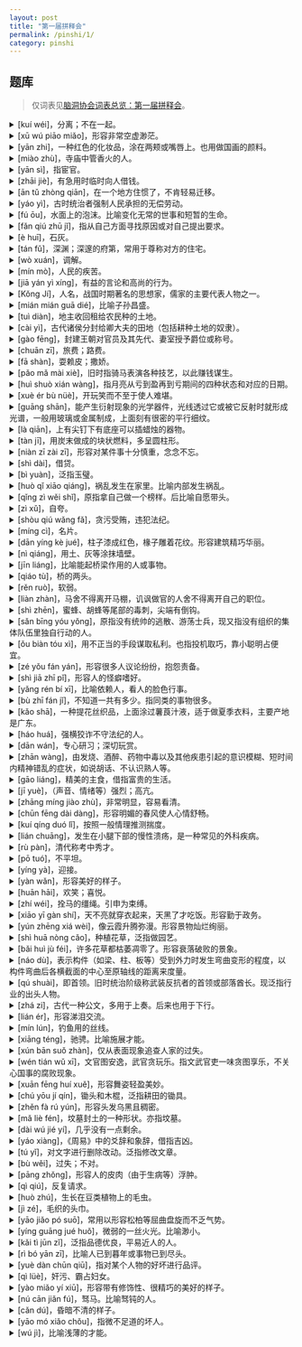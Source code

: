 ```yaml
---
layout: post
title: "第一届拼释会"
permalink: /pinshi/1/
category: pinshi
---
```


## 题库

> 仅词表见[脑洞协会词表总览：第一届拼释会](https://naodongdahui.github.io/zonglan/#拼释1)。

<details>
  <summary>[kuí wéi]，分离；不在一起。</summary>
  <strong>暌违</strong>，由 未记录 书写（难度 4 ）
</details>
<details>
  <summary>[xū wú piāo miǎo]，形容非常空虚渺茫。</summary>
  <strong>虚无缥缈</strong>，由 未记录 书写（难度 3.3 ）
</details>
<details>
  <summary>[yān zhi]，一种红色的化妆品，涂在两颊或嘴唇上。也用做国画的颜料。</summary>
  <strong>胭脂</strong>，由 未记录 书写（难度 2.6 ）
</details>
<details>
  <summary>[miào zhù]，寺庙中管香火的人。</summary>
  <strong>庙祝</strong>，由 未记录 书写（难度 3.2 ）
</details>
<details>
  <summary>[yān sì]，指宦官。</summary>
  <strong>阉寺</strong>，由 未记录 书写（难度 3.7 ）
</details>
<details>
  <summary>[zhāi jiè]，有急用时临时向人借钱。</summary>
  <strong>摘借</strong>，由 未记录 书写（难度 3.1 ）
</details>
<details>
  <summary>[ān tǔ zhòng qiān]，在一个地方住惯了，不肯轻易迁移。</summary>
  <strong>安土重迁</strong>，由 未记录 书写（难度 2.9 ）
</details>
<details>
  <summary>[yáo yì]，古时统治者强制人民承担的无偿劳动。</summary>
  <strong>徭役</strong>，由 未记录 书写（难度 2.6 ）
</details>
<details>
  <summary>[fú ōu]，水面上的泡沫。比喻变化无常的世事和短暂的生命。</summary>
  <strong>浮沤</strong>，由 未记录 书写（难度 4.2 ）
</details>
<details>
  <summary>[fǎn qiú zhū jǐ]，指从自己方面寻找原因或对自己提出要求。</summary>
  <strong>反求诸己</strong>，由 未记录 书写（难度 3.8 ）
</details>
<details>
  <summary>[è huī]，石灰。</summary>
  <strong>垩灰</strong>，由 未记录 书写（难度 3.7 ）
</details>
<details>
  <summary>[tán fǔ]，深渊；深邃的府第，常用于尊称对方的住宅。</summary>
  <strong>潭府</strong>，由 未记录 书写（难度 3.5 ）
</details>
<details>
  <summary>[wò xuán]，调解。</summary>
  <strong>斡旋</strong>，由 未记录 书写（难度 3.6 ）
</details>
<details>
  <summary>[mín mò]，人民的疾苦。</summary>
  <strong>民瘼</strong>，由 未记录 书写（难度 4.1 ）
</details>
<details>
  <summary>[jiā yán yì xíng]，有益的言论和高尚的行为。</summary>
  <strong>嘉言懿行</strong>，由 未记录 书写（难度 3.8 ）
</details>
<details>
  <summary>[Kǒng Jí]，人名，战国时期著名的思想家，儒家的主要代表人物之一。</summary>
  <strong>孔伋</strong>，由 未记录 书写（难度 4.6 ）
</details>
<details>
  <summary>[mián mián guā dié]，比喻子孙昌盛。</summary>
  <strong>绵绵瓜瓞</strong>，由 未记录 书写（难度 4.5 ）
</details>
<details>
  <summary>[tuì diàn]，地主收回租给农民种的土地。</summary>
  <strong>退佃</strong>，由 未记录 书写（难度 3.1 ）
</details>
<details>
  <summary>[cài yì]，古代诸侯分封给卿大夫的田地（包括耕种土地的奴隶）。</summary>
  <strong>采邑</strong>，由 未记录 书写（难度 3.6 ）
</details>
<details>
  <summary>[gào fēng]，封建王朝对官员及其先代、妻室授予爵位或称号。</summary>
  <strong>诰封</strong>，由 未记录 书写（难度 3.8 ）
</details>
<details>
  <summary>[chuān zī]，旅费；路费。</summary>
  <strong>川资</strong>，由 未记录 书写（难度 3.2 ）
</details>
<details>
  <summary>[fā shàn]，耍赖皮；撒娇。</summary>
  <strong>发讪</strong>，由 未记录 书写（难度 2.8 ）
</details>
<details>
  <summary>[pǎo mǎ mài xiè]，旧时指骑马表演各种技艺，以此赚钱谋生。</summary>
  <strong>跑马卖解</strong>，由 未记录 书写（难度 3.3 ）
</details>
<details>
  <summary>[huì shuò xián wàng]，指月亮从亏到盈再到亏期间的四种状态和对应的日期。</summary>
  <strong>晦朔弦望</strong>，由 未记录 书写（难度 4.5 ）
</details>
<details>
  <summary>[xuè ér bù nüè]，开玩笑而不至于使人难堪。</summary>
  <strong>谑而不虐</strong>，由 未记录 书写（难度 4.1 ）
</details>
<details>
  <summary>[guāng shān]，能产生衍射现象的光学器件，光线透过它或被它反射时就形成光谱，一般用玻璃或金属制成，上面刻有很密的平行细纹。</summary>
  <strong>光栅</strong>，由 未记录 书写（难度 4.2 ）
</details>
<details>
  <summary>[là qiān]，上有尖钉下有底座可以插蜡烛的器物。</summary>
  <strong>蜡扦</strong>，由 未记录 书写（难度 5.2 ）
</details>
<details>
  <summary>[tàn jī]，用炭末做成的块状燃料，多呈圆柱形。</summary>
  <strong>炭墼</strong>，由 未记录 书写（难度 5.8 ）
</details>
<details>
  <summary>[niàn zī zài zī]，形容对某件事十分慎重，念念不忘。</summary>
  <strong>念兹在兹</strong>，由 未记录 书写（难度 4.4 ）
</details>
<details>
  <summary>[shì dài]，借贷。</summary>
  <strong>贳贷</strong>，由 未记录 书写（难度 4.8 ）
</details>
<details>
  <summary>[bì yuàn]，泛指玉璧。</summary>
  <strong>璧瑗</strong>，由 未记录 书写（难度 5.2 ）
</details>
<details>
  <summary>[huò qǐ xiāo qiáng]，祸乱发生在家里。比喻内部发生祸乱。</summary>
  <strong>祸起萧墙</strong>，由 未记录 书写（难度 2.7 ）
</details>
<details>
  <summary>[qǐng zì wěi shǐ]，原指拿自己做一个榜样。后比喻自愿带头。</summary>
  <strong>请自隗始</strong>，由 未记录 书写（难度 4.8 ）
</details>
<details>
  <summary>[zì xǔ]，自夸。</summary>
  <strong>自诩</strong>，由 未记录 书写（难度 2.9 ）
</details>
<details>
  <summary>[shòu qiú wǎng fǎ]，贪污受贿，违犯法纪。</summary>
  <strong>受赇枉法</strong>，由 未记录 书写（难度 3.6 ）
</details>
<details>
  <summary>[míng cì]，名片。</summary>
  <strong>名刺</strong>，由 未记录 书写（难度 3.5 ）
</details>
<details>
  <summary>[dān yíng kè jué]，柱子漆成红色，椽子雕着花纹。形容建筑精巧华丽。</summary>
  <strong>丹楹刻桷</strong>，由 未记录 书写（难度 6.3 ）
</details>
<details>
  <summary>[nì qiáng]，用土、灰等涂抹墙壁。</summary>
  <strong>泥墙</strong>，由 未记录 书写（难度 2.7 ）
</details>
<details>
  <summary>[jīn liáng]，比喻能起桥梁作用的人或事物。</summary>
  <strong>津梁</strong>，由 未记录 书写（难度 3.3 ）
</details>
<details>
  <summary>[qiáo tù]，桥的两头。</summary>
  <strong>桥堍</strong>，由 未记录 书写（难度 5.2 ）
</details>
<details>
  <summary>[rěn ruò]，软弱。</summary>
  <strong>荏弱</strong>，由 未记录 书写（难度 3.8 ）
</details>
<details>
  <summary>[liàn zhàn]，马舍不得离开马棚，讥讽做官的人舍不得离开自己的职位。</summary>
  <strong>恋栈</strong>，由 未记录 书写（难度 3.7 ）
</details>
<details>
  <summary>[shì zhēn]，蜜蜂、胡蜂等尾部的毒刺，尖端有倒钩。</summary>
  <strong>螫针</strong>，由 未记录 书写（难度 3.6 ）
</details>
<details>
  <summary>[sǎn bīng yóu yǒng]，原指没有统帅的逃散、游荡士兵，现又指没有组织的集体队伍里独自行动的人。</summary>
  <strong>散兵游勇</strong>，由 未记录 书写（难度 2.8 ）
</details>
<details>
  <summary>[ǒu biàn tóu xì]，用不正当的手段谋取私利。也指投机取巧，靠小聪明占便宜。</summary>
  <strong>偶变投隙</strong>，由 未记录 书写（难度 4.2 ）
</details>
<details>
  <summary>[zé yǒu fán yán]，形容很多人议论纷纷，抱怨责备。</summary>
  <strong>啧有烦言</strong>，由 未记录 书写（难度 2.7 ）
</details>
<details>
  <summary>[shì jiā zhī pǐ]，形容人的怪癖嗜好。</summary>
  <strong>嗜痂之癖</strong>，由 未记录 书写（难度 4 ）
</details>
<details>
  <summary>[yǎng rén bí xī]，比喻依赖人，看人的脸色行事。</summary>
  <strong>仰人鼻息</strong>，由 未记录 书写（难度 3.2 ）
</details>
<details>
  <summary>[bù zhī fán jǐ]，不知道一共有多少。指同类的事物很多。</summary>
  <strong>不知凡几</strong>，由 未记录 书写（难度 3.5 ）
</details>
<details>
  <summary>[kǎo shā]，一种提花丝织品，上面涂过薯莨汁液，适于做夏季衣料，主要产地是广东。</summary>
  <strong>拷纱</strong>，由 未记录 书写（难度 3.7 ）
</details>
<details>
  <summary>[háo huá]，强横狡诈不守法纪的人。</summary>
  <strong>豪猾</strong>，由 未记录 书写（难度 4 ）
</details>
<details>
  <summary>[dān wán]，专心研习；深切玩赏。</summary>
  <strong>耽玩</strong>，由 未记录 书写（难度 3.8 ）
</details>
<details>
  <summary>[zhān wàng]，由发烧、酒醉、药物中毒以及其他疾患引起的意识模糊、短时间内精神错乱的症状，如说胡话、不认识熟人等。</summary>
  <strong>谵妄</strong>，由 未记录 书写（难度 5.2 ）
</details>
<details>
  <summary>[gāo liáng]，精美的主食，借指富贵的生活。</summary>
  <strong>膏粱</strong>，由 未记录 书写（难度 5.1 ）
</details>
<details>
  <summary>[jī yuè]，（声音、情绪等）强烈；高亢。</summary>
  <strong>激越</strong>，由 未记录 书写（难度 3.6 ）
</details>
<details>
  <summary>[zhāng míng jiào zhù]，非常明显，容易看清。</summary>
  <strong>彰明较著</strong>，由 未记录 书写（难度 3.1 ）
</details>
<details>
  <summary>[chūn fēng dài dàng]，形容明媚的春风使人心情舒畅。</summary>
  <strong>春风骀荡</strong>，由 未记录 书写（难度 4.3 ）
</details>
<details>
  <summary>[kuí qíng duó lǐ]，按照一般情理推测揣度。</summary>
  <strong>揆情度理</strong>，由 未记录 书写（难度 4.1 ）
</details>
<details>
  <summary>[lián chuāng]，发生在小腿下部的慢性溃疡，是一种常见的外科疾病。</summary>
  <strong>臁疮</strong>，由 未记录 书写（难度 5.6 ）
</details>
<details>
  <summary>[rù pàn]，清代称考中秀才。</summary>
  <strong>入泮</strong>，由 未记录 书写（难度 4.4 ）
</details>
<details>
  <summary>[pō tuó]，不平坦。</summary>
  <strong>陂陀</strong>，由 未记录 书写（难度 4.7 ）
</details>
<details>
  <summary>[yíng yà]，迎接。</summary>
  <strong>迎迓</strong>，由 未记录 书写（难度 4.5 ）
</details>
<details>
  <summary>[yàn wǎn]，形容美好的样子。</summary>
  <strong>嬿婉</strong>，由 未记录 书写（难度 5.3 ）
</details>
<details>
  <summary>[huān hāi]，欢笑；喜悦。</summary>
  <strong>欢咍</strong>，由 未记录 书写（难度 5.4 ）
</details>
<details>
  <summary>[zhí wéi]，拴马的缰绳。引申为束缚。</summary>
  <strong>絷维</strong>，由 未记录 书写（难度 5.1 ）
</details>
<details>
  <summary>[xiāo yī gàn shí]，天不亮就穿衣起来，天黑了才吃饭。形容勤于政务。</summary>
  <strong>宵衣旰食</strong>，由 未记录 书写（难度 3.8 ）
</details>
<details>
  <summary>[yún zhēng xiá wèi]，像云霞升腾弥漫。形容景物灿烂绚丽。</summary>
  <strong>云蒸霞蔚</strong>，由 未记录 书写（难度 3.3 ）
</details>
<details>
  <summary>[shì huā nòng cǎo]，种植花草，泛指做园艺。</summary>
  <strong>莳花弄草</strong>，由 未记录 书写（难度 4.3 ）
</details>
<details>
  <summary>[bǎi huì jù féi]，许多花草都枯萎凋零了。形容衰落破败的景象。</summary>
  <strong>百卉俱腓</strong>，由 未记录 书写（难度 5 ）
</details>
<details>
  <summary>[náo dù]，表示构件（如梁、柱、板等）受到外力时发生弯曲变形的程度，以构件弯曲后各横截面的中心至原轴线的距离来度量。</summary>
  <strong>挠度</strong>，由 未记录 书写（难度 3.8 ）
</details>
<details>
  <summary>[qú shuài]，即首领。旧时统治阶级称武装反抗者的首领或部落酋长。现泛指行业的出头人物。</summary>
  <strong>渠帅</strong>，由 未记录 书写（难度 4.1 ）
</details>
<details>
  <summary>[zhá zi]，古代一种公文，多用于上奏。后来也用于下行。</summary>
  <strong>劄子</strong>，由 未记录 书写（难度 5.6 ）
</details>
<details>
  <summary>[lián ér]，形容涕泪交流。</summary>
  <strong>涟洏</strong>，由 未记录 书写（难度 6 ）
</details>
<details>
  <summary>[mín lún]，钓鱼用的丝线。</summary>
  <strong>缗纶</strong>，由 未记录 书写（难度 5.7 ）
</details>
<details>
  <summary>[xiāng téng]，驰骋。比喻施展才能。</summary>
  <strong>骧腾</strong>，由 未记录 书写（难度 5.2 ）
</details>
<details>
  <summary>[xún bān suǒ zhàn]，仅从表面现象追查人家的过失。</summary>
  <strong>寻瘢索绽</strong>，由 未记录 书写（难度 5.7 ）
</details>
<details>
  <summary>[wén tián wǔ xī]，文官图安逸，武官贪玩乐。指文武官吏一味贪图享乐，不关心国事的腐败现象。</summary>
  <strong>文恬武嬉</strong>，由 未记录 书写（难度 4.6 ）
</details>
<details>
  <summary>[xuān fēng huí xuě]，形容舞姿轻盈美妙。</summary>
  <strong>翾风回雪</strong>，由 未记录 书写（难度 5.3 ）
</details>
<details>
  <summary>[chú yōu jí qín]，锄头和木棍，泛指耕田的锄具。</summary>
  <strong>锄耰棘矜</strong>，由 未记录 书写（难度 6.4 ）
</details>
<details>
  <summary>[zhěn fà rú yún]，形容头发乌黑且稠密。</summary>
  <strong>鬒发如云</strong>，由 未记录 书写（难度 5.7 ）
</details>
<details>
  <summary>[mǎ liè fén]，坟墓封土的一种形状。亦指坟墓。</summary>
  <strong>马鬣坟</strong>，由 未记录 书写（难度 5.8 ）
</details>
<details>
  <summary>[dài wú jié yí]，几乎没有一点剩余。</summary>
  <strong>殆无孑遗</strong>，由 未记录 书写（难度 4.9 ）
</details>
<details>
  <summary>[yáo xiàng]，《周易》中的爻辞和象辞，借指吉凶。</summary>
  <strong>爻象</strong>，由 未记录 书写（难度 4.6 ）
</details>
<details>
  <summary>[tú yǐ]，对文字进行删除改动。泛指修改文章。</summary>
  <strong>涂乙</strong>，由 未记录 书写（难度 5.3 ）
</details>
<details>
  <summary>[bù wěi]，过失；不对。</summary>
  <strong>不韪</strong>，由 未记录 书写（难度 4 ）
</details>
<details>
  <summary>[pāng zhǒng]，形容人的皮肉（由于生病等）浮肿。</summary>
  <strong>膀肿</strong>，由 未记录 书写（难度 4.2 ）
</details>
<details>
  <summary>[qì qiú]，反复请求。</summary>
  <strong>亟求</strong>，由 未记录 书写（难度 4.3 ）
</details>
<details>
  <summary>[huò zhú]，生长在豆类植物上的毛虫。</summary>
  <strong>藿蠋</strong>，由 未记录 书写（难度 5.8 ）
</details>
<details>
  <summary>[jì zé]，毛织的头巾。</summary>
  <strong>罽帻</strong>，由 未记录 书写（难度 6.1 ）
</details>
<details>
  <summary>[yāo jiǎo pó suō]，常用以形容松柏等屈曲盘旋而不乏气势。</summary>
  <strong>夭矫婆娑</strong>，由 未记录 书写（难度 5.2 ）
</details>
<details>
  <summary>[yíng guāng jué huǒ]，微弱的一丝火光。比喻渺小。</summary>
  <strong>萤光爝火</strong>，由 未记录 书写（难度 4.7 ）
</details>
<details>
  <summary>[kǎi tì jūn zǐ]，泛指品德优良，平易近人的人。</summary>
  <strong>恺悌君子</strong>，由 未记录 书写（难度 4.8 ）
</details>
<details>
  <summary>[rì bó yān zī]，比喻人已到暮年或事物已到尽头。</summary>
  <strong>日薄崦嵫</strong>，由 未记录 书写（难度 5 ）
</details>
<details>
  <summary>[yuè dàn chūn qiū]，指对某个人物的好坏进行品评。</summary>
  <strong>月旦春秋</strong>，由 未记录 书写（难度 3.7 ）
</details>
<details>
  <summary>[qì lüè]，奸污、霸占妇女。</summary>
  <strong>妻略</strong>，由 未记录 书写（难度 3.9 ）
</details>
<details>
  <summary>[yào miǎo yí xiū]，形容带有修饰性、很精巧的美好的样子。</summary>
  <strong>要眇宜修</strong>，由 未记录 书写（难度 5.2 ）
</details>
<details>
  <summary>[nú cān jiǎn fú]，驽马。比喻驽钝的人。</summary>
  <strong>驽骖蹇服</strong>，由 未记录 书写（难度 6.2 ）
</details>
<details>
  <summary>[cǎn dú]，昏暗不清的样子。</summary>
  <strong>黪黩</strong>，由 未记录 书写（难度 6.8 ）
</details>
<details>
  <summary>[yāo mó xiǎo chǒu]，指微不足道的坏人。</summary>
  <strong>幺麽小丑</strong>，由 未记录 书写（难度 5.1 ）
</details>
<details>
  <summary>[wú jì]，比喻浅薄的才能。</summary>
  <strong>鼯技</strong>，由 未记录 书写（难度 6.3 ）
</details>




